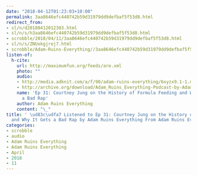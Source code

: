 ```yaml
---
date: "2018-04-12T01:23:03+10:00"
permalink: 3aa8646efc440742b59d31979dd9defbaf5f53d8.html
redirect_from:
- sl/n/d20180412012303.html
- sl/n/s/h3aa8646efc440742b59d31979dd9defbaf5f53d8.html
- scrobble/2018/04/11/3aa8646efc440742b59d31979dd9defbaf5f53d8.html
- sl/n/s/ZNUxkgjrej7.html
- scrobble/Adam-Ruins-Everything//3aa8646efc440742b59d31979dd9defbaf5f53d8.html
listen-of:
  h-cite:
    url: http://maximumfun.org/feeds/are.xml
    photo: ""
    audio:
    - http://media.adknit.com/a/f/90/adam-ruins-everything/6xyzx9.1-1.mp3
    - http://archive.org/download/Adam_Ruins_Everything-Podcast-by-Adam_Ruins_Everything/Ep_31_Courtney_Jung_on_the_History_of_Formula_Feeding_and_Why_It_Gets_a_Bad_Rap.mp3
    name: 'Ep 31: Courtney Jung on the History of Formula Feeding and Why It Gets
      a Bad Rap'
    author: Adam Ruins Everything
    content: "\_"
title: ' \ud83c\udfa7 Listened to Ep 31: Courtney Jung on the History of Formula Feeding
  and Why It Gets a Bad Rap by Adam Ruins Everything From Adam Ruins Everything'
categories:
- scrobble
- audio
- Adam Ruins Everything
- Adam Ruins Everything
- April
- 2018
- 11
---
```

